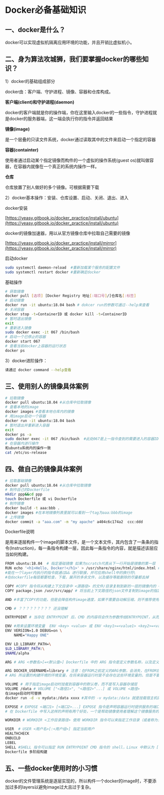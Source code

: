 # Docker必备基础知识

## 一、docker是什么？

docker可以实现虚拟机隔离应用环境的功能，并且开销比虚拟机小。

## 二、身为算法攻城狮，我们要掌握docker的哪些知识？

1）docker的基础组成部分

docker由：客户端、守护进程、镜像、容器和仓库构成。

**客户端(client)和守护进程(daemon)**

docker的客户端就是你的操作端，你在这里输入docker的一些指令，守护进程就是docker的服务器端，这一端会执行你的指令并返回结果

**镜像(image)**

是一个层叠的只读文件系统，docker通过读取其中的文件来启动一个指定的容器

**容器(containter)**

使用者通过启动某个指定镜像而构件的一个虚拟的操作系统(guest os)就叫做容器，在容器内就像在一个真正的系统内操作一样。

**仓库**

仓库放置了别人做好的多个镜像。可根据需要下载

2）docker基本操作：安装、仓库设置、启动、关闭、退出、进入

docker安装

[https://yeasy.gitbook.io/docker_practice/install/ubuntu](https://yeasy.gitbook.io/docker_practice/install/ubuntu)

docker的镜像加速器，用以从官方镜像仓库中拉取自己需要的镜像

[https://yeasy.gitbook.io/docker_practice/install/mirror](https://yeasy.gitbook.io/docker_practice/install/mirror)

启动docker

```bash
sudo systemctl daemon-reload  #重新加载某个服务的配置文件
sudo systemctl restart docker #重新确定docker
```

基础操作

```bash
# 获取镜像
docker pull [选项] [Docker Registry 地址[:端口号]/]仓库名[:标签]
# 启动镜像
docker run -it ubuntu:18.04 bash # dokcer run的参数可通过--help来查看
# 关闭容器
docker stop -t=ContainerID 或 docker kill -t=ContainerID
# 暂时退出镜像
exit
# 重新进入镜像
sudo docker exec -it 067 /bin/bash
# 启动一个已停止的容器
docker start 067
# 查看当前docker上容器的运行状态
docker ps
```

3）docker进阶操作：

```bash
请通过 docker command --help查看
```

## 三、使用别人的镜像具体案例

```bash
# 拉取镜像
docker pull ubuntu:18.04 #从仓库中拉取镜像
# 查看本地的image
docker images #查看本地仓库内的镜像
# 用image启动一个容器
docker run -it ubuntu:18.04 bash
# 暂时退出并重新进入容器
exit
docker ps -a
sudo docker exec -it 067 /bin/bash  #此处067是上一指令查到的需要进入的容器ID
# 在容器内进行操作
和ubuntu系统内的操作一致
cat /etc/os-release
```

## 四、做自己的镜像具体案例

```bash
# 拉取基础镜像
docker pull ubuntu:18.04 #从仓库中拉取镜像
# 制作自己的Dockerfile
mkdir ppp&&cd ppp
touch Dockerfile 或 vi Dockerfile
# 制作镜像
docker build -t aaa:bbb .
docker images #在本地镜像列表里就可以看到一个tag为aaa:bbb的image
# 上传镜像
docker commit -a "aaa.com" -m "my apache" a404c6c174a2  ccc:ddd
```

Dockerfile说明

是用来逐层构件一个image的脚本文件，是一个文本文件，其内包含了一条条的指令(Instruction)，每一条指令构建一层，因此每一条指令的内容，就是描述该层应当如何构建。

```bash
FROM ubuntu:18.04  # 指定基础镜像 如果为scratch代表从下一行开始是镜像的第一层
RUN echo '<h1>Hello, Docker!</h1>' > /usr/share/nginx/html/index.html # RUN指令用来执行命令，每一行代表新建docker的一个layer
#能在一个layer内执行的指令就通过&& 进行联接，并可应用shell中的换行符\
#在dockerfile每层都要检查，下载，展开的多余文件，以及缓存等能删除的尽量都去掉

COPY #COPY 指令将从构建上下文目录中 <源路径> 的文件/目录复制到新的一层的镜像内的 <目标路径> 位置。
COPY package.json /usr/src/app/ # 将当前上下文路径的json文件复制到image的指定路径下

AND #丰富了COPY的功能，但是会降低构件image速度，如果不需要自动解压缩，则不推荐使用该指令

CMD # ？？？？？？？？？ 还没理解

ENTRYPOINT # 当存在 ENTRYPOINT 后，CMD 的内容将会作为参数传给ENTRYPOINT，从而达到了我们预期的效果。

ENV #用来设置环境变量  ENV <key> <value> 或 ENV <key1>=<value1> <key2>=<value2>...
ENV VERSION=1.0 DEBUG=on \
    NAME="Happy ONE"

ENV LD_LIBRARY_PATH=\
$LD_LIBRARY_PATH:\
$NAME/alpha

ARG # ARG <参数名>[=<默认值>] Dockerfile 中的 ARG 指令是定义参数名称，以及定义其默认值。该默认值可以在构建命令 docker build 中用 --build-arg <参数名>=<值> 来覆盖

ARG DOCKER_USERNAME=library # 注意：在FROM之前定义的ARG参数，会消失，在FROM后需要重新定义
# ARG 所设置的构建环境的环境变量，在将来容器运行时是不会存在这些环境变量的。但是不要因此就使用 ARG 保存密码之类的信息，因为 docker history 还是可以看到所有值的。

VOLUME # 用于指定image启动时挂载到容器中的默认卷，而不是写入容器存储层
VOLUME /data # VOLUME ["<路径1>", "<路径2>"...] 或 VOLUME <路径>
在image启动时可替换
docker run -d -v mydata:/data xxxx #其中的 -v mydata:/data 就是挂载宿主机的卷到容器内

EXPOSE # EXPOSE <端口1> [<端口2>...] EXPOSE 指令是声明容器运行时提供服务的端口，这只是一个声明，在容器运行时并不会因为这个声明应用就会开启这个端口的服务
# 在 Dockerfile 中写入这样的声明有两个好处，一个是帮助镜像使用者理解这个镜像服务的守护端口，以方便配置映射；另一个用处则是在运行时使用随机端口映射时，也就是 docker run -P 时，会自动随机映射 EXPOSE 的端口

WORKDIR # WORKDIR <工作目录路径> 使用 WORKDIR 指令可以来指定工作目录（或者称为当前目录），以后各层的当前目录就被改为指定的目录，如该目录不存在，WORKDIR 会帮你建立目录。

USER  # USER <用户名>[:<用户组>] 指定当前用户
HEALTHCHECK
ONBUILD
LEBEL
SHELL #SHELL 指令可以指定 RUN ENTRYPOINT CMD 指令的 shell，Linux 中默认为 ["/bin/sh", "-c"]   
Dockerfile 多阶段构建
```

## 五、一些docker使用时的小习惯

docker的文件管理系统是逐层实现的，所以构件一个docker的image时，不要添加过多的layers以避免image过大且过于复杂。